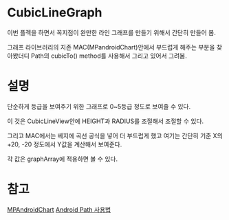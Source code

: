 # CubicLineGraph
이번 플젝을 하면서 꼭지점이 완만한 라인 그래프를 만들기 위해서 간단히 만들어 봄.

그래프 라이브러리의 지존 MAC(MPandroidChart)안에서 부드럽게 해주는 부분을 찾아봤더디 Path의 cubicTo() method를 사용해서 그리고 있어서
그려봄.

# 설명
단순하게 등급을 보여주기 위한 그래프로 0~5등급 정도로 보여줄 수 있다.

이 것은 CubicLineView안에 HEIGHT과 RADIUS를 조절해서 조절할 수 있다.

그리고 MAC에서는 베지에 곡선 공식을 넣어 더 부드럽게 했고 여기는 간단히 기준 X의 +20, -20 정도에서 Y값을 계산해서 보여준다.

각 값은 graphArray에 적용하면 볼 수 있다.


# 참고
[MPAndroidChart](https://github.com/PhilJay/MPAndroidChart)
[Android Path 사용법](http://aroundck.tistory.com/293)